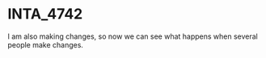 INTA_4742
=========

I am also making changes, so now we can see what happens when several people make changes.